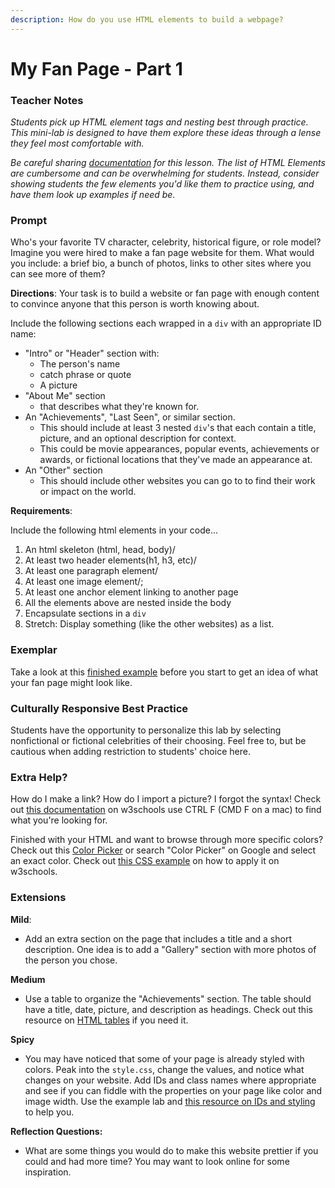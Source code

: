 ```yaml
---
description: How do you use HTML elements to build a webpage?
---
```


# My Fan Page - Part 1

### Teacher Notes

_Students pick up HTML element tags and nesting best through practice. This mini-lab is designed to have them explore these ideas through a lense they feel most comfortable with._

_Be careful sharing [documentation](https://www.w3schools.com/tags/) for this lesson. The list of HTML Elements are cumbersome and can be overwhelming for students. Instead, consider showing students the few elements you'd like them to practice using, and have them look up examples if need be._

### Prompt

Who's your favorite TV character, celebrity, historical figure, or role model? Imagine you were hired to make a fan page website for them. What would you include: a brief bio, a bunch of photos, links to other sites where you can see more of them?

**Directions**: Your task is to build a website or fan page with enough content to convince anyone that this person is worth knowing about. 

Include the following sections each wrapped in a `div` with an appropriate ID name:

- "Intro" or "Header" section with:
    - The person's name
    - catch phrase or quote
    - A picture
- "About Me" section
    - that describes what they're known for.
- An "Achievements", "Last Seen", or similar section.
    - This should include at least 3 nested `div`'s that each contain a title, picture, and an optional description for context.
    - This could be movie appearances, popular events, achievements or awards, or fictional locations that they've made an appearance at.
- An "Other" section
    - This should include other websites you can go to to find their work or impact on the world.

**Requirements**:

Include the following html elements in your code...

1. An html skeleton (html, head, body)/
2. At least two header elements(h1, h3, etc)/
3. At least one paragraph element/
4. At least one image element/;
5. At least one anchor element linking to another page
6. All the elements above are nested inside the body
7. Encapsulate sections in a `div`
8. Stretch: Display something (like the other websites) as a list.

### Exemplar

Take a look at this [finished example](./U1LAB1-Exemplar/index.html) before you start to get an idea of what your fan page might look like.

### Culturally Responsive Best Practice

Students have the opportunity to personalize this lab by selecting nonfictional or fictional celebrities of their choosing. Feel free to, but be cautious when adding restriction to students' choice here.

### Extra Help?

How do I make a link? How do I import a picture? I forgot the syntax! Check out [this documentation](https://www.w3schools.com/tags/ref_byfunc.asp) on w3schools use CTRL F (CMD F on a mac) to find what you're looking for.

Finished with your HTML and want to browse through more specific colors? Check out this [Color Picker](https://www.google.com/search?q=color+picker&rlz=1C5CHFA_enUS1002US1002&oq=color+picker&aqs=chrome.0.69i59j0i131i433i512l2j0i433i512j0i131i433i512j69i60j69i61j69i60.1520j0j7&sourceid=chrome&ie=UTF-8) or search "Color Picker" on Google and select an exact color. Check out [this CSS example](https://www.w3schools.com/cssref/tryit.asp?filename=trycss_text_background) on how to apply it on w3schools.

### Extensions

**Mild**:
- Add an extra section on the page that includes a title and a short description. One idea is to add a "Gallery" section with more photos of the person you chose.

**Medium**
- Use a table to organize the "Achievements" section. The table should have a title, date, picture, and description as headings. Check out this resource on [HTML tables](https://www.w3schools.com/html/html_tables.asp) if you need it.

**Spicy**
- You may have noticed that some of your page is already styled with colors. Peak into the `style.css`, change the values, and notice what changes on your website. Add IDs and class names where appropriate and see if you can fiddle with the properties on your page like color and image width. Use the example lab and [this resource on IDs and styling](https://www.w3schools.com/html/html_id.asp) to help you.

**Reflection Questions:**

- What are some things you would do to make this website prettier if you could and had more time? You may want to look online for some inspiration.